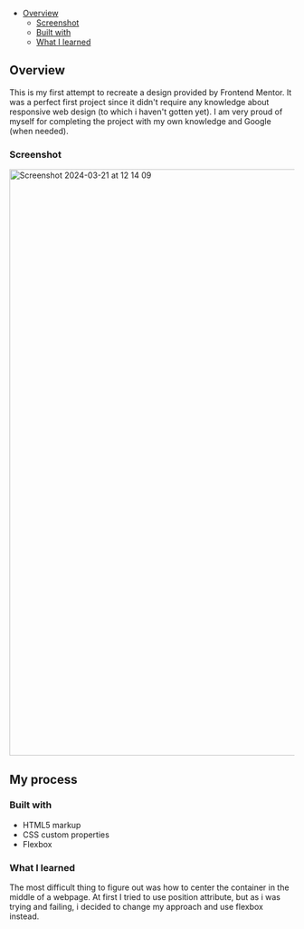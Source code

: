 
- [Overview](#overview)
  - [Screenshot](#screenshot)
  - [Built with](#built-with)
  - [What I learned](#what-i-learned)

## Overview

This is my first attempt to recreate a design provided by Frontend Mentor. It was a perfect first project since it didn't require any knowledge about responsive web design (to which i haven't gotten yet). I am very proud of myself for completing the project with my own knowledge and Google (when needed). 

### Screenshot

<img width="1034" alt="Screenshot 2024-03-21 at 12 14 09" src="https://github.com/maigir/QR-code-practice/assets/5366453/34cf5ad4-463b-4f6b-b805-ace25af8b938">


## My process

### Built with

- HTML5 markup
- CSS custom properties
- Flexbox


### What I learned

The most difficult thing to figure out was how to center the container in the middle of a webpage. At first I tried to use position attribute, but as i was trying and failing, i decided to change my approach and use flexbox instead. 


